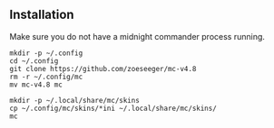 ## Installation

Make sure you do not have a midnight commander process running.

    mkdir -p ~/.config
    cd ~/.config
    git clone https://github.com/zoeseeger/mc-v4.8
    rm -r ~/.config/mc
    mv mc-v4.8 mc
    
    mkdir -p ~/.local/share/mc/skins
    cp ~/.config/mc/skins/*ini ~/.local/share/mc/skins/
    mc
